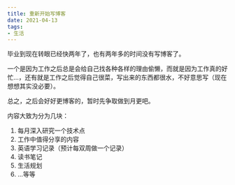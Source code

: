 ```yaml
---
title: 重新开始写博客
date: 2021-04-13
tags:
- 生活
---
```


毕业到现在转眼已经快两年了，也有两年多的时间没有写博客了。<!-- more -->

一个是因为工作之后总是会给自己找各种各样的理由偷懒，而就是因为工作真的好忙...，还有就是工作之后觉得自己很菜，写出来的东西都很水，不好意思写（现在想想其实没必要）。

总之，之后会好好更博客的，暂时先争取做到月更吧。

内容大致为分为几块：

1. 每月深入研究一个技术点
2. 工作中值得分享的内容
3. 英语学习记录（预计每双周做一个记录）
4. 读书笔记
5. 生活规划
6. ...等等
